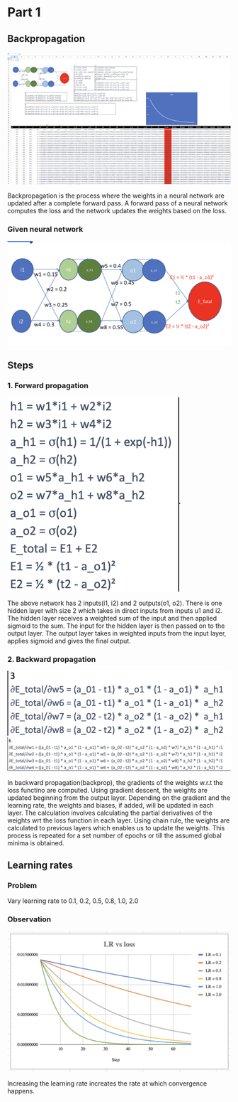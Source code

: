 # Part 1

## Backpropagation

![Image](./images/image_notes.png)

Backpropagation is the process where the weights in a neural network are updated after a complete forward pass. A forward pass of a neural network computes the loss and the network updates the weights based on the loss.

### Given neural network

![Network](./images/Problem.png)

## Steps

### 1. Forward propagation

![Forward Pass](./images/forward_prop.png)

The above network has 2 inputs(i1, i2) and 2 outputs(o1, o2). There is one hidden layer with size 2 which takes in direct inputs from inputs u1 and i2. The hidden layer receives a weighted sum of the input and then applied sigmoid to the sum. The input for the hidden layer is then passed on to the output layer. The output layer takes in weighted inputs from the input layer, applies sigmoid and gives the final output.

### 2. Backward propagation

![Back prop](./images/back_prop_1.png)
![Back prop](./images/back_prop_2.png)

In backward propagation(backprop), the gradients of the weights w.r.t the loss functino are computed. Using gradient descent, the weights are updated beginning from the output layer. Depending on the gradient and the learning rate, the weights and biases, if added, will be updated in each layer. The calculation involves calculating the partial derivatives of the weights wrt the loss function in each layer. Using chain rule, the weights are calculated to previous layers which enables us to update the weights. This process is repeated for a set number of epochs or till the assumed global minima is obtained. 

## Learning rates


### Problem 

Vary learning rate to 0.1, 0.2, 0.5, 0.8, 1.0, 2.0

### Observation

![LR vs Loss](./images/lrvsloss.png)


Increasing the learning rate increates the rate at which convergence happens.